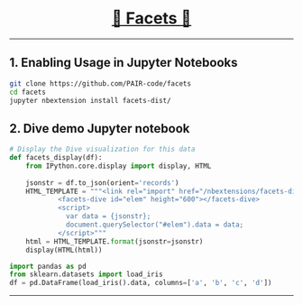 [<h1 align = "center">:rocket: Facets :facepunch:</h1>][1]

---
## 1. Enabling Usage in Jupyter Notebooks
```sh
git clone https://github.com/PAIR-code/facets
cd facets
jupyter nbextension install facets-dist/
```

## 2. Dive demo Jupyter notebook
```python
# Display the Dive visualization for this data
def facets_display(df):
    from IPython.core.display import display, HTML
    
    jsonstr = df.to_json(orient='records')
    HTML_TEMPLATE = """<link rel="import" href="/nbextensions/facets-dist/facets-jupyter.html">
            <facets-dive id="elem" height="600"></facets-dive>
            <script>
              var data = {jsonstr};
              document.querySelector("#elem").data = data;
            </script>"""
    html = HTML_TEMPLATE.format(jsonstr=jsonstr)
    display(HTML(html))

import pandas as pd
from sklearn.datasets import load_iris
df = pd.DataFrame(load_iris().data, columns=['a', 'b', 'c', 'd'])
```












---
[1]: https://github.com/PAIR-code/facets
